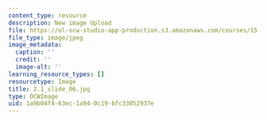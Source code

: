 ```yaml
---
content_type: resource
description: New image Upload
file: https://ol-ocw-studio-app-production.s3.amazonaws.com/courses/15-s21-nuts-and-bolts-of-business-plans-january-iap-2014/1a9b04f463ec1a940c19bfc33052937e_2.1_slide_06.jpg
file_type: image/jpeg
image_metadata:
  caption: ''
  credit: ''
  image-alt: ''
learning_resource_types: []
resourcetype: Image
title: 2.1_slide_06.jpg
type: OCWImage
uid: 1a9b04f4-63ec-1a94-0c19-bfc33052937e
---
```

